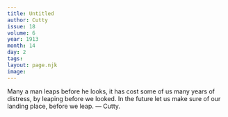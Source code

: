 ```yaml
---
title: Untitled
author: Cutty
issue: 18
volume: 6
year: 1913
month: 14
day: 2
tags:
layout: page.njk
image:
---
```

Many a man leaps before he looks, it has cost some of us many years of distress, by leaping before we looked. In the future let us make sure of our landing place, before we leap. — Cutty.


